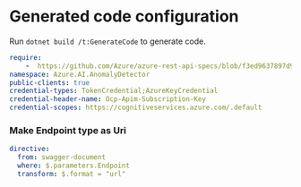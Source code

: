# Generated code configuration

Run `dotnet build /t:GenerateCode` to generate code.

``` yaml
require:
    -  https://github.com/Azure/azure-rest-api-specs/blob/f3ed9637897d9f095a8ec28ed82f59ec85fff954/specification/cognitiveservices/data-plane/AnomalyDetector/readme.md
namespace: Azure.AI.AnomalyDetector
public-clients: true
credential-types: TokenCredential;AzureKeyCredential
credential-header-name: Ocp-Apim-Subscription-Key
credential-scopes: https://cognitiveservices.azure.com/.default
```

### Make Endpoint type as Uri

``` yaml
directive:
  from: swagger-document
  where: $.parameters.Endpoint
  transform: $.format = "url"
```